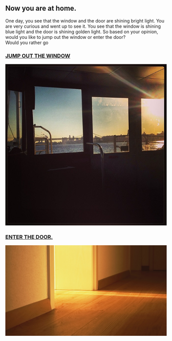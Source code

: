 ## Now you are at home.  
One day, you see that the window and the door are shining bright light. You are very curious and went up to see it. You see that the window is shining blue light and the door is shining golden light. So based on your opinion, would you like to jump out the window or enter the door?  
Would you rather go 
### [JUMP OUT THE WINDOW](past/past.md)  
![](images/window.jpg)  
### [ENTER THE DOOR.](future/future.md)
![](images/door.jpg)